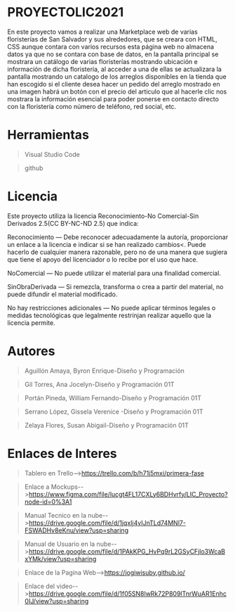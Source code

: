 # PROYECTOLIC2021
En este proyecto vamos a realizar una Marketplace web de varias floristerías de San Salvador y sus alrededores, que se creara con HTML, CSS aunque contara con varios recursos esta página web no almacena datos ya que no se contara con base de datos, en la pantalla principal se mostrara un catálogo de varias floristerías mostrando ubicación e información de dicha floristería, al acceder a una de ellas se actualizara la pantalla mostrando un catalogo de los arreglos disponibles en la tienda que han escogido si el cliente desea hacer un pedido del arreglo mostrado en una imagen habrá un botón con el precio del articulo que al hacerle clic nos mostrara la información esencial para poder ponerse en contacto directo con la floristería como número de teléfono, red social, etc. 
# Herramientas
>Visual Studio Code

>github
# Licencia
Este proyecto utiliza la licencia Reconocimiento-No Comercial-Sin Derivados 2.5(CC BY-NC-ND 2.5) que indica:

Reconocimiento — Debe reconocer adecuadamente la autoría, proporcionar un enlace a la licencia e indicar si se han realizado cambios<. Puede hacerlo de cualquier manera razonable, pero no de una manera que sugiera que tiene el apoyo del licenciador o lo recibe por el uso que hace.

NoComercial — No puede utilizar el material para una finalidad comercial.

SinObraDerivada — Si remezcla, transforma o crea a partir del material, no puede difundir el material modificado.

No hay restricciones adicionales — No puede aplicar términos legales o medidas tecnológicas que legalmente restrinjan realizar aquello que la licencia permite.
# Autores
>Aguillón Amaya, Byron Enrique-Diseño y Programación

>Gil Torres, Ana Jocelyn-Diseño y Programación 01T

>Portán Pineda, William Fernando-Diseño y Programación 01T

>Serrano López, Gissela Verenice -Diseño y Programación 01T

>Zelaya Flores, Susan Abigail-Diseño y Programación 01T

# Enlaces de Interes 
>Tablero en Trello-->https://trello.com/b/h71j5mxi/primera-fase

>Enlace a Mockups-->https://www.figma.com/file/lucgt4FL17CXLy6BDHvrfy/LIC_Proyecto?node-id=0%3A1

>Manual Tecnico en la nube-->https://drive.google.com/file/d/1jqxIj4vIJnTLd74MNl7-FSWADHv8eKnu/view?usp=sharing

>Manual de Usuario en la nube-->https://drive.google.com/file/d/1PAkKPG_HvPq9rL2GSyCFjlo3WcaBxYMk/view?usp=sharing

>Enlace de la Pagina Web-->https://jogiwisuby.github.io/

>Enlace del video-->https://drive.google.com/file/d/1f05SN8lwRk72P809lTnrWuAR1Enhc0IJ/view?usp=sharing
